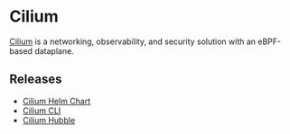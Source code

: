 # Cilium

[Cilium](https://github.com/cilium/cilium) is a networking, observability, and security solution with an eBPF-based dataplane.

## Releases

- [Cilium Helm Chart](https://helm.cilium.io)
- [Cilium CLI](https://github.com/cilium/cilium-cli/releases)
- [Cilium Hubble](https://github.com/cilium/hubble/releases)

